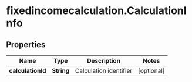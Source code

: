 # fixedincomecalculation.CalculationInfo

## Properties

Name | Type | Description | Notes
------------ | ------------- | ------------- | -------------
**calculationId** | **String** | Calculation identifier | [optional] 


